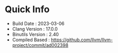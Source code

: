 # Quick Info
* Build Date : 2023-03-06
* Clang Version : 17.0.0
* Binutils Version : 2.40
* Compiled Based : https://github.com/llvm/llvm-project/commit/ad002398
